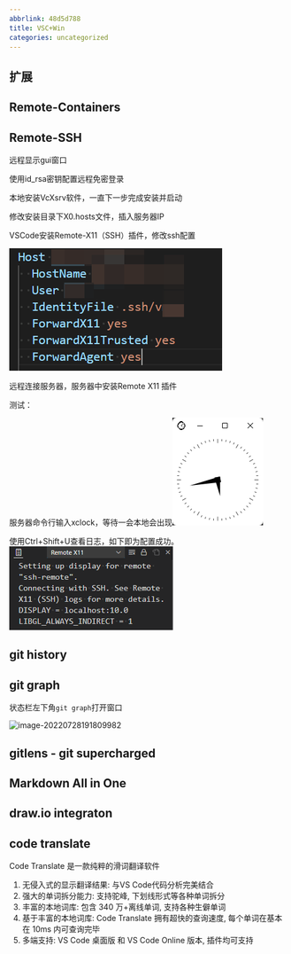 ```yaml
---
abbrlink: 48d5d788
title: VSC+Win
categories: uncategorized
---
```

## 扩展

## Remote-Containers

## Remote-SSH

远程显示gui窗口

使用id_rsa密钥配置远程免密登录

本地安装VcXsrv软件，一直下一步完成安装并启动

修改安装目录下X0.hosts文件，插入服务器IP

VSCode安装Remote-X11（SSH）插件，修改ssh配置

![image-20230213093241034](../picture/image-20230213093241034.png)

远程连接服务器，服务器中安装Remote X11 插件

测试：

服务器命令行输入xclock，等待一会本地会出现![image-20230213174317374](../picture/image-20230213174317374.png)

使用Ctrl+Shift+U查看日志，如下即为配置成功。![image-20230213174350472](../picture/image-20230213174350472.png)

## git history

## git graph

状态栏左下角`git graph`打开窗口

![image-20220728191809982](C:\Users\dsj\AppData\Roaming\Typora\typora-user-images\image-20220728191809982.png)

## gitlens - git supercharged

## Markdown All in One

## draw.io integraton

## code translate

Code Translate 是一款纯粹的滑词翻译软件

1. 无侵入式的显示翻译结果: 与VS Code代码分析完美结合
2. 强大的单词拆分能力: 支持驼峰, 下划线形式等各种单词拆分
3. 丰富的本地词库: 包含 340 万+离线单词, 支持各种生僻单词
4. 基于丰富的本地词库: Code Translate 拥有超快的查询速度, 每个单词在基本在 10ms 内可查询完毕
5. 多端支持: VS Code 桌面版 和 VS Code Online 版本, 插件均可支持



